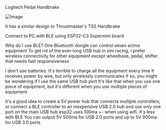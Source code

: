 

Logitech Pedal Handbrake


![Image](https://github.com/user-attachments/assets/50515628-e311-4f7b-91a3-71cbbbf2b31b)


It has a similar design to Thrustmaster's TSS Handbrake

Connect to PC with BLE using ESP32-C3 Supermini board

Why do I use BLE?
One Bluetooth dongle can control seven active equipment
To get rid of the ever-long USB hub in sim racing, I prefer wireless connectivity for other equipment except wheelbase, pedal, shifter that needs fast responsiveness

I don't use batteries. It's terrible to charge all the equipment every time
It receives power by wire, but only wirelessly communicates 
If so, you might be wondering if I use the same USB hub port
It's like that when you use one piece of equipment, but it's different when you use multiple pieces of equipment

It's a good idea to create a 5V power hub that connects multiple controllers, or connect a BLE controller to an inexpensive USB 2.0 hub and use only one port on the main USB hub
esp32 uses 100ma +- when using wifi. It's less with BLE 
You can output 5V 500ma for USB 2.0 ports and up to 5V 900ma for USB 3.0 ports

